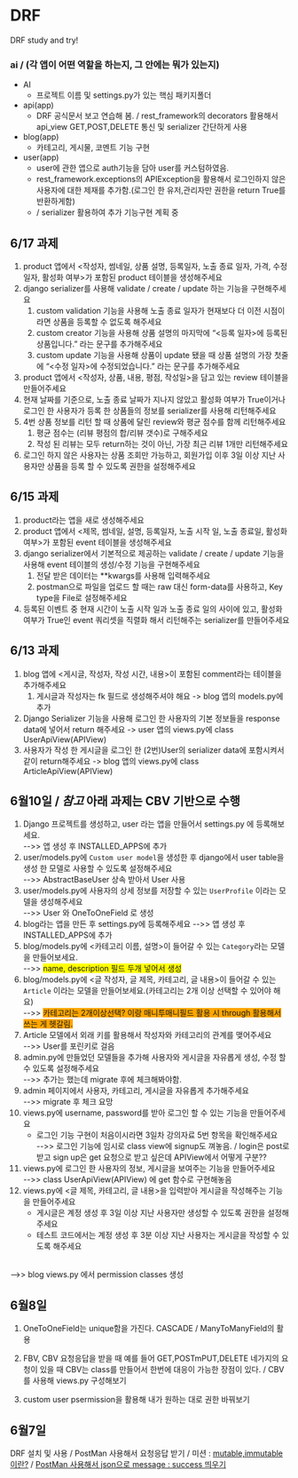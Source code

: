 # DRF
DRF study and try!
### ai / (각 앱이 어떤 역할을 하는지, 그 안에는 뭐가 있는지)
 - AI
    - 프로젝트 이름 및 settings.py가 있는 핵심 패키지폴더
 - api(app)
    - DRF 공식문서 보고 연습해 봄. / rest_framework의 decorators 활용해서 api_view GET,POST,DELETE 통신 및 serializer 간단하게 사용
 - blog(app)
    - 카테고리, 게시물, 코멘트 기능 구현 
 - user(app)
    - user에 관한 앱으로 auth기능을 담아 user를 커스텀하였음.
    - rest_framework.exceptions의 APIException을 활용해서 로그인하지 않은 사용자에 대한 제재를 추가함.(로그인 한 유저,관리자만 권한을 return True를 반환하게함)
    -  / serializer 활용하여 추가 기능구현 계획 중

## 6/17 과제

1. product 앱에서 <작성자, 썸네일, 상품 설명, 등록일자, 노출 종료 일자, 가격, 수정 일자, 활성화 여부>가 포함된 product 테이블을 생성해주세요
2. django serializer를 사용해 validate / create / update 하는 기능을 구현해주세요
    1. custom validation 기능을 사용해 노출 종료 일자가 현재보다 더 이전 시점이라면 상품을 등록할 수 없도록 해주세요
    2. custom creator 기능을 사용해 상품 설명의 마지막에 “<등록 일자>에 등록된 상품입니다.” 라는 문구를 추가해주세요
    3. custom update 기능을 사용해 상품이 update 됐을 때 상품 설명의 가장 첫줄에 “<수정 일자>에 수정되었습니다.” 라는 문구를 추가해주세요
3. product 앱에서 <작성자, 상품, 내용, 평점, 작성일>을 담고 있는 review 테이블을 만들어주세요
4. 현재 날짜를 기준으로, 노출 종료 날짜가 지나지 않았고 활성화 여부가 True이거나 로그인 한 사용자가 등록 한 상품들의 정보를 serializer를 사용해 리턴해주세요
5. 4번 상품 정보를 리턴 할 때 상품에 달린 review와 평균 점수를 함께 리턴해주세요
    1. 평균 점수는 (리뷰 평점의 합/리뷰 갯수)로 구해주세요
    2. 작성 된 리뷰는 모두 return하는 것이 아닌, 가장 최근 리뷰 1개만 리턴해주세요
6. 로그인 하지 않은 사용자는 상품 조회만 가능하고, 회원가입 이후 3일 이상 지난 사용자만 상품을 등록 할 수 있도록 권한을 설정해주세요

## 6/15 과제

1. product라는 앱을 새로 생성해주세요
2. product 앱에서 <제목, 썸네일, 설명, 등록일자, 노출 시작 일, 노출 종료일, 활성화 여부>가 포함된 event 테이블을 생성해주세요
3. django serializer에서 기본적으로 제공하는 validate / create / update 기능을 사용해 event 테이블의 생성/수정 기능을 구현해주세요
    1. 전달 받은 데이터는 **kwargs를 사용해 입력해주세요
    2. postman으로 파일을 업로드 할 때는 raw 대신 form-data를 사용하고, Key type을 File로 설정해주세요
4. 등록된 이벤트 중 현재 시간이 노출 시작 일과 노출 종료 일의 사이에 있고, 활성화 여부가 True인 event 쿼리셋을 직렬화 해서 리턴해주는 serializer를 만들어주세요

## 6/13 과제

1. blog 앱에 <게시글, 작성자, 작성 시간, 내용>이 포함된 comment라는 테이블을 추가해주세요
    1. 게시글과 작성자는 fk 필드로 생성해주셔야 해요
   -> blog 앱의 models.py에 추가
2. Django Serializer 기능을 사용해 로그인 한 사용자의 기본 정보들을 response data에 넣어서 return 해주세요
   -> user 앱의 views.py에 class UserApiView(APIView)
3. 사용자가 작성 한 게시글을 로그인 한 (2번)User의 serializer data에 포함시켜서 같이 return해주세요
   -> blog 앱의 views.py에 class ArticleApiView(APIView)

## 6월10일 / *참고* 아래 과제는 CBV 기반으로 수행

1. Django 프로젝트를 생성하고, user 라는 앱을 만들어서 settings.py 에 등록해보세요.<br>
-->> 앱 생성 후 INSTALLED_APPS에 추가
2. user/models.py에 `Custom user model`을 생성한 후 django에서 user table을 생성 한 모델로 사용할 수 있도록 설정해주세요<br>
-->> AbstractBaseUser 상속 받아서 User 사용
3. user/models.py에 사용자의 상세 정보를 저장할 수 있는 `UserProfile` 이라는 모델을 생성해주세요<br>
-->> User 와 OneToOneField 로 생성
4. blog라는 앱을 만든 후 settings.py에 등록해주세요
-->> 앱 생성 후 INSTALLED_APPS에 추가
5. blog/models.py에 <카테고리 이름, 설명>이 들어갈 수 있는 `Category`라는 모델을 만들어보세요.<br>
-->> <span style='background-color:yellow'>name, description 필드 두개 넣어서 생성</span>
6. blog/models.py에 <글 작성자, 글 제목, 카테고리, 글 내용>이 들어갈 수 있는 `Article` 이라는 모델을 만들어보세요.(카테고리는 2개 이상 선택할 수 있어야 해요)<br>
-->> <span style='background-color:orange'>카테고리는 2개이상선택? 이랑 매니투매니필드 활용 시 through 활용해서 쓰는 게 헷갈림.</span>
7. Article 모델에서 외래 키를 활용해서 작성자와 카테고리의 관계를 맺어주세요<br>
-->> User를 포린키로 걸음
8. admin.py에 만들었던 모델들을 추가해 사용자와 게시글을 자유롭게 생성, 수정 할 수 있도록 설정해주세요<br>
-->> 추가는 했는데 migrate 후에 체크해봐야함.
9. admin 페이지에서 사용자, 카테고리, 게시글을 자유롭게 추가해주세요<br>
-->> migrate 후 체크 요망
10. views.py에 username, password를 받아 로그인 할 수 있는 기능을 만들어주세요
    - 로그인 기능 구현이 처음이시라면 3일차 강의자료 5번 항목을 확인해주세요<br>
-->> 로그인 기능에 임시로 class view에 signup도 껴놓음. / login은 post로 받고 sign up은 get 요청으로 받고 싶은데 APIView에서 어떻게 구분??
11. views.py에 로그인 한 사용자의 정보, 게시글을 보여주는 기능을 만들어주세요<br>
-->> class UserApiView(APIView) 에 get 함수로 구현해놓음
12. views.py에 <글 제목, 카테고리, 글 내용>을 입력받아 게시글을 작성해주는 기능을 만들어주세요
    - 게시글은 계정 생성 후 3일 이상 지난 사용자만 생성할 수 있도록 권한을 설정해주세요
    - 테스트 코드에서는 계정 생성 후 3분 이상 지난 사용자는 게시글을 작성할 수 있도록 해주세요
<br>
-->> blog views.py 에서 permission classes 생성

## 6월8일
1. OneToOneField는 unique함을 가진다. CASCADE / ManyToManyField의 활용

2. FBV, CBV 요청응답을 받을 때 예를 들어  GET,POSTmPUT,DELETE 네가지의 요청이 있을 때 CBV는 class를 만들어서 한번에 대응이 가능한 장점이 있다. / CBV를 사용해 views.py 구성해보기

3. custom user psermission을 활용해 내가 원하는 대로 권한 바꿔보기

## 6월7일
DRF 설치 및 사용 / PostMan 사용해서 요청응답 받기 / 미션 : [mutable,immutable이란?](https://velog.io/@ecec1023/mutable-immutable) / [PostMan 사용해서 json으로 message : success 띄우기](https://velog.io/@ecec1023/DRF-%EC%84%A4%EC%B9%98%ED%95%98%EA%B3%A0-POST-MAN%EC%9C%BC%EB%A1%9C-JsonResponse-%EB%B0%9B%EA%B8%B0)
